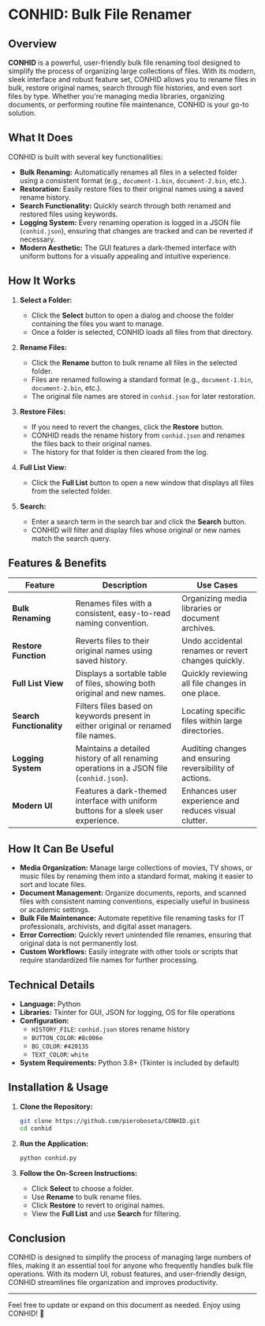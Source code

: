 # CONHID: Bulk File Renamer

## Overview
**CONHID** is a powerful, user-friendly bulk file renaming tool designed to simplify the process of organizing large collections of files. With its modern, sleek interface and robust feature set, CONHID allows you to rename files in bulk, restore original names, search through file histories, and even sort files by type. Whether you're managing media libraries, organizing documents, or performing routine file maintenance, CONHID is your go-to solution.

## What It Does
CONHID is built with several key functionalities:
- **Bulk Renaming:** Automatically renames all files in a selected folder using a consistent format (e.g., `document-1.bin`, `document-2.bin`, etc.).
- **Restoration:** Easily restore files to their original names using a saved rename history.
- **Search Functionality:** Quickly search through both renamed and restored files using keywords.
- **Logging System:** Every renaming operation is logged in a JSON file (`conhid.json`), ensuring that changes are tracked and can be reverted if necessary.
- **Modern Aesthetic:** The GUI features a dark-themed interface with uniform buttons for a visually appealing and intuitive experience.

## How It Works
1. **Select a Folder:**
   - Click the **Select** button to open a dialog and choose the folder containing the files you want to manage.
   - Once a folder is selected, CONHID loads all files from that directory.

2. **Rename Files:**
   - Click the **Rename** button to bulk rename all files in the selected folder.
   - Files are renamed following a standard format (e.g., `document-1.bin`, `document-2.bin`, etc.).
   - The original file names are stored in `conhid.json` for later restoration.

3. **Restore Files:**
   - If you need to revert the changes, click the **Restore** button.
   - CONHID reads the rename history from `conhid.json` and renames the files back to their original names.
   - The history for that folder is then cleared from the log.

4. **Full List View:**
   - Click the **Full List** button to open a new window that displays all files from the selected folder.
   
5. **Search:**
   - Enter a search term in the search bar and click the **Search** button.
   - CONHID will filter and display files whose original or new names match the search query.

## Features & Benefits
| Feature               | Description                                                                                      | Use Cases                                                 |
|-----------------------|--------------------------------------------------------------------------------------------------|-----------------------------------------------------------|
| **Bulk Renaming**     | Renames files with a consistent, easy-to-read naming convention.                                 | Organizing media libraries or document archives.          |
| **Restore Function**  | Reverts files to their original names using saved history.                                       | Undo accidental renames or revert changes quickly.        |
| **Full List View**    | Displays a sortable table of files, showing both original and new names.                         | Quickly reviewing all file changes in one place.          |
| **Search Functionality** | Filters files based on keywords present in either original or renamed file names.            | Locating specific files within large directories.         |
| **Logging System**    | Maintains a detailed history of all renaming operations in a JSON file (`conhid.json`).             | Auditing changes and ensuring reversibility of actions.   |
| **Modern UI**         | Features a dark-themed interface with uniform buttons for a sleek user experience.       | Enhances user experience and reduces visual clutter.      |

## How It Can Be Useful
- **Media Organization:** Manage large collections of movies, TV shows, or music files by renaming them into a standard format, making it easier to sort and locate files.
- **Document Management:** Organize documents, reports, and scanned files with consistent naming conventions, especially useful in business or academic settings.
- **Bulk File Maintenance:** Automate repetitive file renaming tasks for IT professionals, archivists, and digital asset managers.
- **Error Correction:** Quickly revert unintended file renames, ensuring that original data is not permanently lost.
- **Custom Workflows:** Easily integrate with other tools or scripts that require standardized file names for further processing.

## Technical Details
- **Language:** Python
- **Libraries:** Tkinter for GUI, JSON for logging, OS for file operations
- **Configuration:**  
  - `HISTORY_FILE`: `conhid.json` stores rename history  
  - `BUTTON_COLOR`: `#8c006e`  
  - `BG_COLOR`: `#420135`  
  - `TEXT_COLOR`: `white`
- **System Requirements:** Python 3.8+ (Tkinter is included by default)

## Installation & Usage
1. **Clone the Repository:**
   ```bash
   git clone https://github.com/pieroboseta/CONHID.git
   cd conhid
   ```

2. **Run the Application:**
   ```bash
   python conhid.py
   ```

3. **Follow the On-Screen Instructions:**
   - Click **Select** to choose a folder.
   - Use **Rename** to bulk rename files.
   - Click **Restore** to revert to original names.
   - View the **Full List** and use **Search** for filtering.

## Conclusion
CONHID is designed to simplify the process of managing large numbers of files, making it an essential tool for anyone who frequently handles bulk file operations. With its modern UI, robust features, and user-friendly design, CONHID streamlines file organization and improves productivity.

---

Feel free to update or expand on this document as needed. Enjoy using CONHID! 🚀
